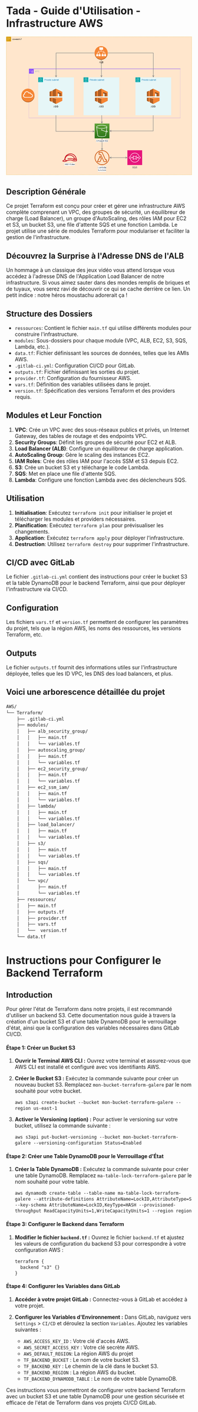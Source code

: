 # Tada - Guide d'Utilisation - Infrastructure AWS

![](images\tada.drawio.png)

## Description Générale
Ce projet Terraform est conçu pour créer et gérer une infrastructure AWS complète comprenant un VPC, des groupes de sécurité, un équilibreur de charge (Load Balancer), un groupe d'AutoScaling, des rôles IAM pour EC2 et S3, un bucket S3, une file d'attente SQS et une fonction Lambda. Le projet utilise une série de modules Terraform pour modulariser et faciliter la gestion de l'infrastructure.

## Découvrez la Surprise à l'Adresse DNS de l'ALB
Un hommage à un classique des jeux vidéo vous attend lorsque vous accédez à l'adresse DNS de l'Application Load Balancer de notre infrastructure. Si vous aimez sauter dans des mondes remplis de briques et de tuyaux, vous serez ravi de découvrir ce qui se cache derrière ce lien. Un petit indice : notre héros moustachu adorerait ça !

## Structure des Dossiers
- `ressources`: Contient le fichier `main.tf` qui utilise différents modules pour construire l'infrastructure.
- `modules`: Sous-dossiers pour chaque module (VPC, ALB, EC2, S3, SQS, Lambda, etc.).
- `data.tf`: Fichier définissant les sources de données, telles que les AMIs AWS.
- `.gitlab-ci.yml`: Configuration CI/CD pour GitLab.
- `outputs.tf`: Fichier définissant les sorties du projet.
- `provider.tf`: Configuration du fournisseur AWS.
- `vars.tf`: Définition des variables utilisées dans le projet.
- `version.tf`: Spécification des versions Terraform et des providers requis.

## Modules et Leur Fonction
1. **VPC**: Crée un VPC avec des sous-réseaux publics et privés, un Internet Gateway, des tables de routage et des endpoints VPC.
2. **Security Groups**: Définit les groupes de sécurité pour EC2 et ALB.
3. **Load Balancer (ALB)**: Configure un équilibreur de charge application.
4. **AutoScaling Group**: Gère le scaling des instances EC2.
5. **IAM Roles**: Crée des rôles IAM pour l'accès SSM et S3 depuis EC2.
6. **S3**: Crée un bucket S3 et y télécharge le code Lambda.
7. **SQS**: Met en place une file d'attente SQS.
8. **Lambda**: Configure une fonction Lambda avec des déclencheurs SQS.

## Utilisation
1. **Initialisation**: Exécutez `terraform init` pour initialiser le projet et télécharger les modules et providers nécessaires.
2. **Planification**: Exécutez `terraform plan` pour prévisualiser les changements.
3. **Application**: Exécutez `terraform apply` pour déployer l'infrastructure.
4. **Destruction**: Utilisez `terraform destroy` pour supprimer l'infrastructure.

## CI/CD avec GitLab
Le fichier `.gitlab-ci.yml` contient des instructions pour créer le bucket S3 et la table DynamoDB pour le backend Terraform, ainsi que pour déployer l'infrastructure via CI/CD.

## Configuration
Les fichiers `vars.tf` et `version.tf` permettent de configurer les paramètres du projet, tels que la région AWS, les noms des ressources, les versions Terraform, etc.

## Outputs
Le fichier `outputs.tf` fournit des informations utiles sur l'infrastructure déployée, telles que les ID VPC, les DNS des load balancers, et plus.

## Voici une arborescence détaillée du projet
```txt
AWS/
└── Terraform/
    ├── .gitlab-ci.yml
    ├── modules/
    │   ├── alb_security_group/
    │   │   ├── main.tf
    │   │   └── variables.tf
    │   ├── autoscaling_group/
    │   │   ├── main.tf
    │   │   └── variables.tf
    │   ├── ec2_security_group/
    │   │   ├── main.tf
    │   │   └── variables.tf
    │   ├── ec2_ssm_iam/
    │   │   ├── main.tf
    │   │   └── variables.tf
    │   ├── lambda/
    │   │   ├── main.tf
    │   │   └── variables.tf
    │   ├── load_balancer/
    │   │   ├── main.tf
    │   │   └── variables.tf
    │   ├── s3/
    │   │   ├── main.tf
    │   │   └── variables.tf
    │   ├── sqs/
    │   │   ├── main.tf
    │   │   └── variables.tf
    │   └── vpc/
    │       ├── main.tf
    │       └── variables.tf
    ├── ressources/
    │   ├── main.tf
    │   ├── outputs.tf
    │   ├── provider.tf
    │   ├── vars.tf
    │   └──  version.tf
    └── data.tf
```

# Instructions pour Configurer le Backend Terraform

## Introduction
Pour gérer l'état de Terraform dans notre projets, il est recommandé d'utiliser un backend S3. Cette documentation nous guide à travers la création d'un bucket S3 et d'une table DynamoDB pour le verrouillage d'état, ainsi que la configuration des variables nécessaires dans GitLab CI/CD.

#### Étape 1: Créer un Bucket S3

1. **Ouvrir le Terminal AWS CLI :**
   Ouvrez votre terminal et assurez-vous que AWS CLI est installé et configuré avec vos identifiants AWS.

2. **Créer le Bucket S3 :**
   Exécutez la commande suivante pour créer un nouveau bucket S3. Remplacez `mon-bucket-terraform-galere` par le nom souhaité pour votre bucket.
   ```
   aws s3api create-bucket --bucket mon-bucket-terraform-galere --region us-east-1
   ```

3. **Activer le Versioning (option) :**
   Pour activer le versioning sur votre bucket, utilisez la commande suivante :
   ```
   aws s3api put-bucket-versioning --bucket mon-bucket-terraform-galere --versioning-configuration Status=Enabled
   ```

#### Étape 2: Créer une Table DynamoDB pour le Verrouillage d'État

1. **Créer la Table DynamoDB :**
   Exécutez la commande suivante pour créer une table DynamoDB. Remplacez `ma-table-lock-terraform-galere` par le nom souhaité pour votre table.
   ```
   aws dynamodb create-table --table-name ma-table-lock-terraform-galere --attribute-definitions AttributeName=LockID,AttributeType=S --key-schema AttributeName=LockID,KeyType=HASH --provisioned-throughput ReadCapacityUnits=1,WriteCapacityUnits=1 --region region
   ```

#### Étape 3: Configurer le Backend dans Terraform

1. **Modifier le fichier `backend.tf` :**
   Ouvrez le fichier `backend.tf` et ajustez les valeurs de configuration du backend S3 pour correspondre à votre configuration AWS :
   ```hcl
   terraform {
     backend "s3" {}
   }
   ```

#### Étape 4: Configurer les Variables dans GitLab

1. **Accéder à votre projet GitLab :**
   Connectez-vous à GitLab et accédez à votre projet.

2. **Configurer les Variables d'Environnement :**
   Dans GitLab, naviguez vers `Settings` > `CI/CD` et déroulez la section `Variables`. Ajoutez les variables suivantes :
   - `AWS_ACCESS_KEY_ID` : Votre clé d'accès AWS.
   - `AWS_SECRET_ACCESS_KEY` : Votre clé secrète AWS.
   - `AWS_DEFAULT_REGION`: La région AWS du projet
   - `TF_BACKEND_BUCKET` : Le nom de votre bucket S3.
   - `TF_BACKEND_KEY` : Le chemin de la clé dans le bucket S3.
   - `TF_BACKEND_REGION` : La région AWS du bucket.
   - `TF_BACKEND_DYNAMODB_TABLE` : Le nom de votre table DynamoDB.

Ces instructions vous permettront de configurer votre backend Terraform avec un bucket S3 et une table DynamoDB pour une gestion sécurisée et efficace de l'état de Terraform dans vos projets CI/CD GitLab.